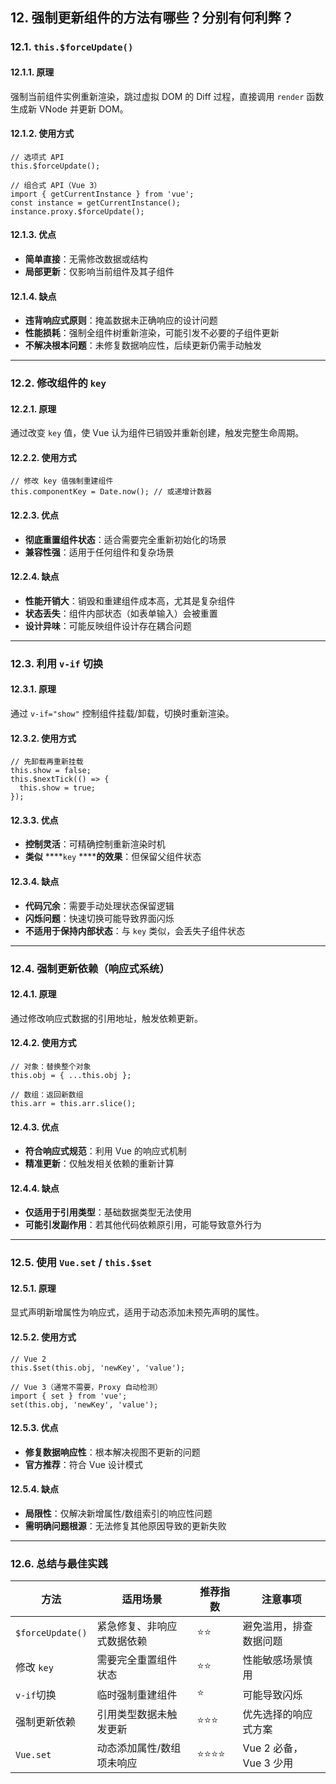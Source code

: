 ## 12. 强制更新组件的方法有哪些？分别有何利弊？

### 12.1. `this.$forceUpdate()`

#### 12.1.1. **原理**

强制当前组件实例重新渲染，跳过虚拟 DOM 的 Diff 过程，直接调用 `render` 函数生成新 VNode 并更新 DOM。

#### 12.1.2. **使用方式**

```
// 选项式 API
this.$forceUpdate();

// 组合式 API（Vue 3）
import { getCurrentInstance } from 'vue';
const instance = getCurrentInstance();
instance.proxy.$forceUpdate();
```

#### 12.1.3. **优点**

- **简单直接**：无需修改数据或结构
- **局部更新**：仅影响当前组件及其子组件

#### 12.1.4. **缺点**

- **违背响应式原则**：掩盖数据未正确响应的设计问题
- **性能损耗**：强制全组件树重新渲染，可能引发不必要的子组件更新
- **不解决根本问题**：未修复数据响应性，后续更新仍需手动触发

* * *

### 12.2. **修改组件的** `key`

#### 12.2.1. **原理**

通过改变 `key` 值，使 Vue 认为组件已销毁并重新创建，触发完整生命周期。

#### 12.2.2. **使用方式**

```
// 修改 key 值强制重建组件
this.componentKey = Date.now(); // 或递增计数器
```

#### 12.2.3. **优点**

- **彻底重置组件状态**：适合需要完全重新初始化的场景
- **兼容性强**：适用于任何组件和复杂场景

#### 12.2.4. **缺点**

- **性能开销大**：销毁和重建组件成本高，尤其是复杂组件
- **状态丢失**：组件内部状态（如表单输入）会被重置
- **设计异味**：可能反映组件设计存在耦合问题

* * *

### 12.3. **利用** `v-if` **切换**

#### 12.3.1. **原理**

通过 `v-if="show"` 控制组件挂载/卸载，切换时重新渲染。

#### 12.3.2. **使用方式**

```
// 先卸载再重新挂载
this.show = false;
this.$nextTick(() => {
  this.show = true;
});
```

#### 12.3.3. **优点**

- **控制灵活**：可精确控制重新渲染时机
- **类似** ****`key` ******的效果**：但保留父组件状态

#### 12.3.4. **缺点**

- **代码冗余**：需要手动处理状态保留逻辑
- **闪烁问题**：快速切换可能导致界面闪烁
- **不适用于保持内部状态**：与 `key` 类似，会丢失子组件状态

* * *

### 12.4. **强制更新依赖（响应式系统）**

#### 12.4.1. **原理**

通过修改响应式数据的引用地址，触发依赖更新。

#### 12.4.2. **使用方式**

```
// 对象：替换整个对象
this.obj = { ...this.obj };

// 数组：返回新数组
this.arr = this.arr.slice();
```

#### 12.4.3. **优点**

- **符合响应式规范**：利用 Vue 的响应式机制
- **精准更新**：仅触发相关依赖的重新计算

#### 12.4.4. **缺点**

- **仅适用于引用类型**：基础数据类型无法使用
- **可能引发副作用**：若其他代码依赖原引用，可能导致意外行为

* * *

### 12.5. **使用** `Vue.set` **/** `this.$set`

#### 12.5.1. **原理**

显式声明新增属性为响应式，适用于动态添加未预先声明的属性。

#### 12.5.2. **使用方式**

```
// Vue 2
this.$set(this.obj, 'newKey', 'value');

// Vue 3（通常不需要，Proxy 自动检测）
import { set } from 'vue';
set(this.obj, 'newKey', 'value');
```

#### 12.5.3. **优点**

- **修复数据响应性**：根本解决视图不更新的问题
- **官方推荐**：符合 Vue 设计模式

#### 12.5.4. **缺点**

- **局限性**：仅解决新增属性/数组索引的响应性问题
- **需明确问题根源**：无法修复其他原因导致的更新失败

* * *

### 12.6. **总结与最佳实践**

| **方法**           | **适用场景**      | **推荐指数** | **注意事项**          |
| ---------------- | ------------- | -------- | ----------------- |
| `$forceUpdate()` | 紧急修复、非响应式数据依赖 | ⭐⭐       | 避免滥用，排查数据问题       |
| 修改 `key`         | 需要完全重置组件状态    | ⭐⭐       | 性能敏感场景慎用          |
| `v-if`切换         | 临时强制重建组件      | ⭐        | 可能导致闪烁            |
| 强制更新依赖           | 引用类型数据未触发更新   | ⭐⭐⭐      | 优先选择的响应式方案        |
| `Vue.set`        | 动态添加属性/数组项未响应 | ⭐⭐⭐⭐     | Vue 2 必备，Vue 3 少用
